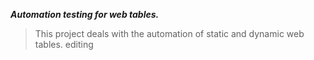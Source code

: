 _**Automation testing for web tables.**_
> This project deals with the automation of static and dynamic web tables.
editing
